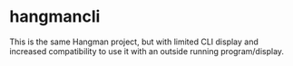 # hangmancli
This is the same Hangman project, but with limited CLI display and increased compatibility to use it with an outside running program/display.
